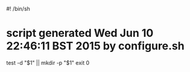 #! /bin/sh
# script generated Wed Jun 10 22:46:11 BST 2015 by configure.sh

test -d "$1" || mkdir -p "$1"
exit 0

